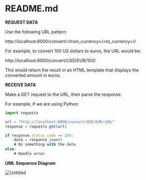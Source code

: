 # README.md

**REQUEST DATA**

Use the following URL pattern:

http://localhost:8000/convert/<from_currency>/<to_currency>//

For example, to convert 100 US dollars to euros, the URL would be: 

http://localhost:8000/convert/USD/EUR/100/ 

This would return the result in an HTML template that displays the converted amount in euros.

**RECEIVE DATA** 

Make a GET request to the URL, then parse the response. 

For example, if we are using Python:

```jsx
import requests

url = "http://localhost:8000/convert/USD/EUR/100/"
response = requests.get(url)

if response.status_code == 200:
    data = response.json()
    # Do something with the data
else:
    # Handle error
```

**UML Sequence Diagram**

![Untitled](README%20md%2043ecb30430b340d29e52fdd44ebf5650/Untitled.png)